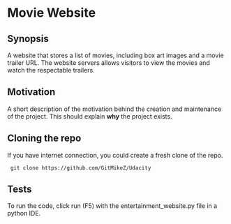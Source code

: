 ﻿# Movie Website

## Synopsis

A website that stores a list of movies, including box art images and a movie trailer URL. The website servers allows visitors to view the movies and watch the respectable trailers.

## Motivation

A short description of the motivation behind the creation and maintenance of the project. This should explain **why** the project exists.

## Cloning the repo

If you have internet connection, you could create a fresh clone of the repo.

<pre><code> git clone https://github.com/GitMikeZ/Udacity</code></pre>

## Tests

To run the code, click run (F5) with the entertainment_website.py file in a python IDE.

